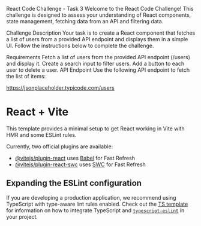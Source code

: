
React Code Challenge - Task 3
Welcome to the React Code Challenge! This challenge is designed to assess your understanding of React components, state management, fetching data from an API and filtering data.

Challenge Description
Your task is to create a React component that fetches a list of users from a provided API endpoint and displays them in a simple UI. Follow the instructions below to complete the challenge.

Requirements
Fetch a list of users from the provided API endpoint (/users) and display it.
Create a search input to filter users.
Add a button to each user to delete a user.
API Endpoint
Use the following API endpoint to fetch the list of items:

https://jsonplaceholder.typicode.com/users


# React + Vite

This template provides a minimal setup to get React working in Vite with HMR and some ESLint rules.

Currently, two official plugins are available:

- [@vitejs/plugin-react](https://github.com/vitejs/vite-plugin-react/blob/main/packages/plugin-react) uses [Babel](https://babeljs.io/) for Fast Refresh
- [@vitejs/plugin-react-swc](https://github.com/vitejs/vite-plugin-react/blob/main/packages/plugin-react-swc) uses [SWC](https://swc.rs/) for Fast Refresh

## Expanding the ESLint configuration

If you are developing a production application, we recommend using TypeScript with type-aware lint rules enabled. Check out the [TS template](https://github.com/vitejs/vite/tree/main/packages/create-vite/template-react-ts) for information on how to integrate TypeScript and [`typescript-eslint`](https://typescript-eslint.io) in your project.
